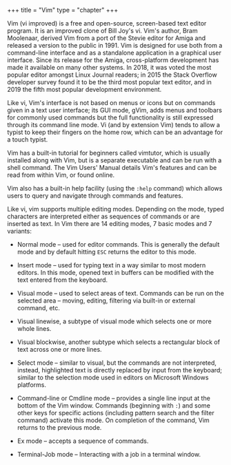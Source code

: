 +++
title = "Vim"
type = "chapter"
+++

Vim (vi improved) is a free and open-source, screen-based text editor program. It is an improved clone of Bill Joy's
vi. Vim's author, Bram Moolenaar, derived Vim from a port of the Stevie editor for Amiga and released a version
to the public in 1991. Vim is designed for use both from a command-line interface and as a standalone application
in a graphical user interface. Since its release for the Amiga, cross-platform development has made it available 
on many other systems. In 2018, it was voted the most popular editor amongst Linux Journal readers; in 2015 the 
Stack Overflow developer survey found it to be the third most popular text editor, and in 2019 the fifth most popular
development environment.

Like vi, Vim's interface is not based on menus or icons but on commands given in a text user interface; its GUI mode,
gVim, adds menus and toolbars for commonly used commands but the full functionality is still expressed through its
command line mode. Vi (and by extension Vim) tends to allow a typist to keep their fingers on the home row,
which can be an advantage for a touch typist.

Vim has a built-in tutorial for beginners called vimtutor, which is usually installed along with Vim, but is a separate
executable and can be run with a shell command. The Vim Users' Manual details Vim's features and can be read from 
within Vim, or found online.

Vim also has a built-in help facility (using the `:help` command) which allows users to query and navigate through
commands and features.

Like vi, vim supports multiple editing modes. Depending on the mode, typed characters are interpreted either as
sequences of commands or are inserted as text. In Vim there are 14 editing modes, 7 basic modes and 7 variants:

- Normal mode – used for editor commands. This is generally the default mode and by default hitting `ESC` returns the
editor to this mode.

- Insert mode – used for typing text in a way similar to most modern editors. In this mode, opened text in buffers
can be modified with the text entered from the keyboard.

- Visual mode – used to select areas of text. Commands can be run on the selected area – moving, editing, 
filtering via built-in or external command, etc.

- Visual linewise, a subtype of visual mode which selects one or more whole lines.

- Visual blockwise, another subtype which selects a rectangular block of text across one or more lines.

- Select mode – similar to visual, but the commands are not interpreted, instead, highlighted text is directly
replaced by input from the keyboard; similar to the selection mode used in editors on Microsoft Windows platforms.

- Command-line or Cmdline mode – provides a single line input at the bottom of the Vim window. Commands 
(beginning with `:`) and some other keys for specific actions (including pattern search and the filter command)
activate this mode. On completion of the command, Vim returns to the previous mode.

- Ex mode – accepts a sequence of commands.

- Terminal-Job mode – Interacting with a job in a terminal window.
